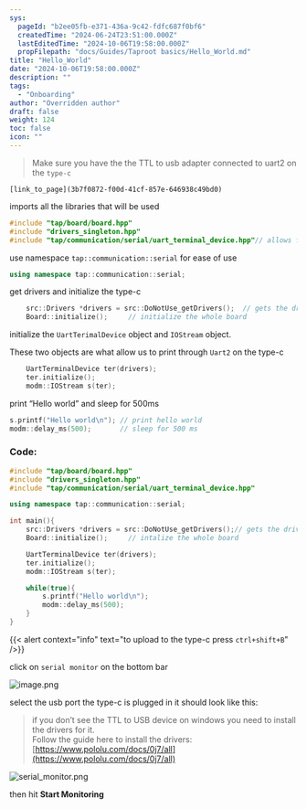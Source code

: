 ```yaml
---
sys:
  pageId: "b2ee05fb-e371-436a-9c42-fdfc687f0bf6"
  createdTime: "2024-06-24T23:51:00.000Z"
  lastEditedTime: "2024-10-06T19:58:00.000Z"
  propFilepath: "docs/Guides/Taproot basics/Hello_World.md"
title: "Hello_World"
date: "2024-10-06T19:58:00.000Z"
description: ""
tags:
  - "Onboarding"
author: "Overridden author"
draft: false
weight: 124
toc: false
icon: ""
---
```


> Make sure you have the the TTL to usb adapter connected to uart2 on the `type-c` 

	[link_to_page](3b7f0872-f00d-41cf-857e-646938c49bd0)

imports all the libraries that will be used

```cpp
#include "tap/board/board.hpp"
#include "drivers_singleton.hpp"
#include "tap/communication/serial/uart_terminal_device.hpp"// allows for printf
```

use namespace `tap::communication::serial` for ease of use

```cpp
using namespace tap::communication::serial;
```

get drivers and initialize the type-c

```cpp
    src::Drivers *drivers = src::DoNotUse_getDrivers();  // gets the driver object
    Board::initialize();     // initialize the whole board
```

initialize the `UartTerimalDevice` object and `IOStream` object.

These two objects are what allow us to print through `Uart2` on the type-c

```cpp
    UartTerminalDevice ter(drivers);
    ter.initialize();
    modm::IOStream s(ter);
```

print “Hello world” and sleep for 500ms

```cpp
s.printf("Hello world\n"); // print hello world
modm::delay_ms(500);       // sleep for 500 ms
```

### Code:

```cpp
#include "tap/board/board.hpp"
#include "drivers_singleton.hpp"
#include "tap/communication/serial/uart_terminal_device.hpp"

using namespace tap::communication::serial;

int main(){
    src::Drivers *drivers = src::DoNotUse_getDrivers();// gets the driver object
    Board::initialize();     // intalize the whole board

    UartTerminalDevice ter(drivers);
    ter.initialize();
    modm::IOStream s(ter);

    while(true){
        s.printf("Hello world\n");
        modm::delay_ms(500);
    }
}
```

{{< alert context="info" text="to upload to the type-c press `ctrl+shift+B`" />}}

click on `serial monitor` on the bottom bar

![image.png](https://prod-files-secure.s3.us-west-2.amazonaws.com/d518164a-d88e-44d1-a4ee-3adb3bd8bce0/a42f36e7-f896-41d1-bc6a-3236301092f6/image.png?X-Amz-Algorithm=AWS4-HMAC-SHA256&X-Amz-Content-Sha256=UNSIGNED-PAYLOAD&X-Amz-Credential=ASIAZI2LB466TFZHJCWZ%2F20250719%2Fus-west-2%2Fs3%2Faws4_request&X-Amz-Date=20250719T024331Z&X-Amz-Expires=3600&X-Amz-Security-Token=IQoJb3JpZ2luX2VjEIL%2F%2F%2F%2F%2F%2F%2F%2F%2F%2FwEaCXVzLXdlc3QtMiJHMEUCIEIdNPQAoHkLkNbookXkMFP%2FnTBz5XptsxEwzgE4AYLKAiEAvf7KXRKzRbqAwkS%2Fx1ozDOFd5ei8WL5kjhkSSgBgEXwqiAQIm%2F%2F%2F%2F%2F%2F%2F%2F%2F%2F%2FARAAGgw2Mzc0MjMxODM4MDUiDO9LNMFvnq6j1vqV0yrcA80p3Hi2FUjL8czEfk6%2B0rtFeq40dluD5Lpuq2J3M6ZCwSpG5ZnXyaHHYNYFTFojxP4Owv07%2BWERXLtrNkO6v9BdvArQlTX%2FMQSGSJpoULh5%2FgeeThCgQRZ%2Bmf4XzOLhUXOt2WcGinHHnamsG2MEJvvaEkwPFJetyDszAtEreNnFw2tA1NDiZV1GLIAWEfxGueiUHG%2BTALMY%2F4JmhG%2F5TDafzsRwaj%2FaVszLmLyig%2FgZ29yqeVfpEocLKCqZA%2B1fNfy8v1eDVotsaMrKuoqHxewmfQgoG9i90fDs%2BcCegx9ejK8IONV7JWBgsbk6bLQLziNA5Q5vIYcxyrAtl8iIxsrzEGuIv46ERN8lrAuo3w8NhSGMzCdmRjSfrz%2BjYbsVbZqC%2B8OkZUsmtO2FreY07WOE0sy08S3W6TWZ1FOaDyjRPvXJJ5X0KWY6yB3RXE9QwB6Kjj8%2FW%2FAuNlvvAScQUTQGVVOzNCbzspJAkeNtRQ0BxP9GVe2nMBEaC63cGITncJPqM6OE0BvR7E3WtHmefDLSNI4i7RvWD32ZdTIsehJDBAuafQaf91qjT57RF4niJPeej5J8DCgPObKp46rWegUkXIrmg2w%2FraTI0Dx%2Bpv4BTbCpzxRSkZjfd4ghMKH468MGOqUB4oFGlEitYywCtSdOEQ5CL9VQ%2Fyiu7jQoQSlmVBg8DmlKH1Tz3gbJZhwStYChrE6q0G3kTTRA8Q%2FBQiJ3ivkApCwoxwfYDS6Qb0M52W0IN%2B9PYc5AmQeMtnUQPkx%2FRbhRUAWpSGGShZWJMXTuEoCJ04BuM1DLLBdZACgj7%2BWk%2B9fHANnAiVHwYj1VGe6E9hTx9h3arDh%2BZtpgEshWaze3nlWv76ub&X-Amz-Signature=7be13ec207de03e8f56559fb1cf4780a8579340bd89c328a36e5191a5b635022&X-Amz-SignedHeaders=host&x-amz-checksum-mode=ENABLED&x-id=GetObject)

select the usb port the type-c is plugged in it should look like this:

> if you don’t see the TTL to USB device on windows you need to install the drivers for it.  
> Follow the guide here to install the drivers: [https://www.pololu.com/docs/0j7/all](https://www.pololu.com/docs/0j7/all)

![serial_monitor.png](https://prod-files-secure.s3.us-west-2.amazonaws.com/d518164a-d88e-44d1-a4ee-3adb3bd8bce0/f03f4774-05d4-4393-b6a0-d5efb6d315ab/serial_monitor.png?X-Amz-Algorithm=AWS4-HMAC-SHA256&X-Amz-Content-Sha256=UNSIGNED-PAYLOAD&X-Amz-Credential=ASIAZI2LB466TFZHJCWZ%2F20250719%2Fus-west-2%2Fs3%2Faws4_request&X-Amz-Date=20250719T024331Z&X-Amz-Expires=3600&X-Amz-Security-Token=IQoJb3JpZ2luX2VjEIL%2F%2F%2F%2F%2F%2F%2F%2F%2F%2FwEaCXVzLXdlc3QtMiJHMEUCIEIdNPQAoHkLkNbookXkMFP%2FnTBz5XptsxEwzgE4AYLKAiEAvf7KXRKzRbqAwkS%2Fx1ozDOFd5ei8WL5kjhkSSgBgEXwqiAQIm%2F%2F%2F%2F%2F%2F%2F%2F%2F%2F%2FARAAGgw2Mzc0MjMxODM4MDUiDO9LNMFvnq6j1vqV0yrcA80p3Hi2FUjL8czEfk6%2B0rtFeq40dluD5Lpuq2J3M6ZCwSpG5ZnXyaHHYNYFTFojxP4Owv07%2BWERXLtrNkO6v9BdvArQlTX%2FMQSGSJpoULh5%2FgeeThCgQRZ%2Bmf4XzOLhUXOt2WcGinHHnamsG2MEJvvaEkwPFJetyDszAtEreNnFw2tA1NDiZV1GLIAWEfxGueiUHG%2BTALMY%2F4JmhG%2F5TDafzsRwaj%2FaVszLmLyig%2FgZ29yqeVfpEocLKCqZA%2B1fNfy8v1eDVotsaMrKuoqHxewmfQgoG9i90fDs%2BcCegx9ejK8IONV7JWBgsbk6bLQLziNA5Q5vIYcxyrAtl8iIxsrzEGuIv46ERN8lrAuo3w8NhSGMzCdmRjSfrz%2BjYbsVbZqC%2B8OkZUsmtO2FreY07WOE0sy08S3W6TWZ1FOaDyjRPvXJJ5X0KWY6yB3RXE9QwB6Kjj8%2FW%2FAuNlvvAScQUTQGVVOzNCbzspJAkeNtRQ0BxP9GVe2nMBEaC63cGITncJPqM6OE0BvR7E3WtHmefDLSNI4i7RvWD32ZdTIsehJDBAuafQaf91qjT57RF4niJPeej5J8DCgPObKp46rWegUkXIrmg2w%2FraTI0Dx%2Bpv4BTbCpzxRSkZjfd4ghMKH468MGOqUB4oFGlEitYywCtSdOEQ5CL9VQ%2Fyiu7jQoQSlmVBg8DmlKH1Tz3gbJZhwStYChrE6q0G3kTTRA8Q%2FBQiJ3ivkApCwoxwfYDS6Qb0M52W0IN%2B9PYc5AmQeMtnUQPkx%2FRbhRUAWpSGGShZWJMXTuEoCJ04BuM1DLLBdZACgj7%2BWk%2B9fHANnAiVHwYj1VGe6E9hTx9h3arDh%2BZtpgEshWaze3nlWv76ub&X-Amz-Signature=85a72191720d3a291bc60b3624417226e23a43b29953bf00889c432c1cd678ac&X-Amz-SignedHeaders=host&x-amz-checksum-mode=ENABLED&x-id=GetObject)

then hit **Start Monitoring**
